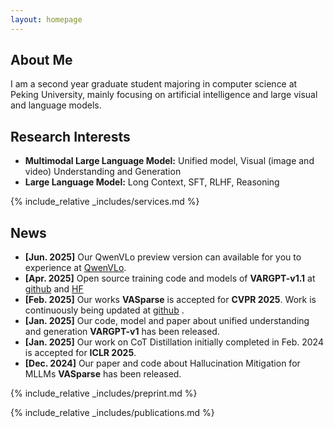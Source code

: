 ```yaml
---
layout: homepage
---
```


## About Me

I am a second year graduate student majoring in computer science at Peking University, mainly focusing on artificial intelligence and large visual and language models.

## Research Interests

- **Multimodal Large Language Model:** Unified model, Visual (image and video) Understanding and Generation
- **Large Language Model:** Long Context, SFT, RLHF, Reasoning

{% include_relative _includes/services.md %}


## News

- **[Jun. 2025]** Our QwenVLo preview version can available for you to experience at [QwenVLo](https://qwenlm.github.io/blog/qwen-vlo/).
- **[Apr. 2025]** Open source training code and models of **VARGPT-v1.1** at [github](https://github.com/VARGPT-family/VARGPT-v1.1) and [HF](https://huggingface.co/VARGPT-family/VARGPT-v1.1) 
- **[Feb. 2025]** Our works **VASparse** is accepted for **CVPR 2025**. Work is continuously being updated at [github](https://github.com/mengchuang123/VASparse-github) .
- **[Jan. 2025]** Our code, model and paper about unified understanding and generation **VARGPT-v1** has been released.
- **[Jan. 2025]** Our work on CoT Distillation initially completed in Feb. 2024 is accepted for **ICLR 2025**.
- **[Dec. 2024]** Our paper and code about Hallucination Mitigation for MLLMs **VASparse** has been released.


{% include_relative _includes/preprint.md %}

{% include_relative _includes/publications.md %}


